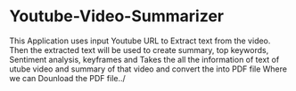 # Youtube-Video-Summarizer
This Application uses input Youtube URL to Extract text from the video. Then the extracted text will be used to create summary, top keywords, Sentiment analysis, keyframes and Takes the all the information of text of utube video and summary of that video and convert the into PDF file Where we can Dounload the PDF file../

